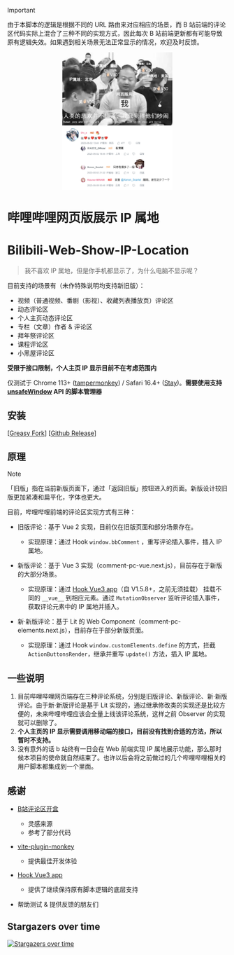 > [!IMPORTANT]
> 由于本脚本的逻辑是根据不同的 URL 路由来对应相应的场景，而 B 站前端的评论区代码实际上混合了三种不同的实现方式，因此每次 B 站前端更新都有可能导致原有逻辑失效。如果遇到相关场景无法正常显示的情况，欢迎及时反馈。

<p align="center">
    <img src="./assets/banner.jpg" width = "50%">
    <img src="./assets/preview.png" width = "50%">
</p>

# 哔哩哔哩网页版展示 IP 属地
# Bilibili-Web-Show-IP-Location

> 我不喜欢 IP 属地，但是你手机都显示了，为什么电脑不显示呢？

目前支持的场景有（未作特殊说明均支持新旧版）：

- 视频（普通视频、番剧（影视）、收藏列表播放页）评论区
- 动态评论区
- 个人主页动态评论区
- 专栏（文章）作者 & 评论区
- 拜年祭评论区
- 课程评论区
- 小黑屋评论区

 **受限于接口限制，个人主页 IP 显示目前不在考虑范围内**

仅测试于 Chrome 113+ ([tampermonkey](https://github.com/Tampermonkey/tampermonkey)) / Safari 16.4+ ([Stay](https://github.com/shenruisi/Stay))。**需要使用支持 [unsafeWindow](https://www.tampermonkey.net/documentation.php#api:unsafeWindow) API 的脚本管理器**

## 安装

[[Greasy Fork](https://greasyfork.org/zh-CN/scripts/466815)] [[Github Release](https://github.com/MaxChang3/Bilibili-Web-Show-IP-Location/releases/latest/download/bilibili-web-show-ip-location.user.js)]

## 原理

> [!NOTE]
> 「旧版」指在当前新版页面下，通过「返回旧版」按钮进入的页面。新版设计较旧版更加紧凑和扁平化，字体也更大。

目前，哔哩哔哩前端的评论区实现方式有三种：

- 旧版评论：基于 Vue 2 实现，目前仅在旧版页面和部分场景存在。
  - 实现原理：通过 Hook `window.bbComment` ，重写评论插入事件，插入 IP 属地。

- 新版评论：基于 Vue 3 实现（comment-pc-vue.next.js），目前存在于新版的大部分场景。
  - 实现原理：通过 [Hook Vue3 app](https://greasyfork.org/scripts/449444)（自 V1.5.8+，之前无须挂载） 挂载不同的 `__vue__` 到相应元素。通过 `MutationObserver` 监听评论插入事件，获取评论元素中的 IP 属地并插入。

- 新·新版评论：基于 Lit 的 Web Component（comment-pc-elements.next.js），目前存在于部分新版页面。
  - 实现原理：通过 Hook `window.customElements.define` 的方式，拦截 `ActionButtonsRender`，继承并重写 `update()` 方法，插入 IP 属地。

## 一些说明

1. 目前哔哩哔哩网页端存在三种评论系统，分别是旧版评论、新版评论、新·新版评论。由于新·新版评论是基于 Lit 实现的，通过继承修改类的实现还是比较方便的，未来哔哩哔哩应该会全量上线该评论系统，这样之前 Observer 的实现就可以删除了。
2. **个人主页的 IP 显示需要调用移动端的接口，目前没有找到合适的方法，所以暂时不支持。**
3. 没有意外的话 b 站终有一日会在 Web 前端实现 IP 属地展示功能，那么那时候本项目的使命就自然结束了。也许以后会将之前做过的几个哔哩哔哩相关的用户脚本都集成到一个里面。

## 感谢

- [B站评论区开盒](https://greasyfork.org/zh-CN/scripts/448434)
  - 灵感来源
  - 参考了部分代码

- [vite-plugin-monkey](https://github.com/lisonge/vite-plugin-monkey)
  - 提供最佳开发体验

- [Hook Vue3 app](https://greasyfork.org/scripts/449444)
  - 提供了继续保持原有脚本逻辑的底层支持

- 帮助测试 & 提供反馈的朋友们

## Stargazers over time

[![Stargazers over time](https://starchart.cc/maxchang3/Bilibili-Web-Show-IP-Location.svg?variant=adaptive)](https://starchart.cc/maxchang3/Bilibili-Web-Show-IP-Location)
